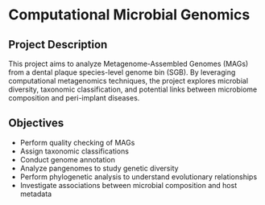 # Computational Microbial Genomics

## Project Description  
This project aims to analyze Metagenome-Assembled Genomes (MAGs) from a dental plaque species-level genome bin (SGB). By leveraging computational metagenomics techniques, the project explores microbial diversity, taxonomic classification, and potential links between microbiome composition and peri-implant diseases.  

## Objectives  
- Perform quality checking of MAGs  
- Assign taxonomic classifications  
- Conduct genome annotation  
- Analyze pangenomes to study genetic diversity  
- Perform phylogenetic analysis to understand evolutionary relationships  
- Investigate associations between microbial composition and host metadata  
